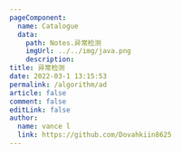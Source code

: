 ```yaml
---
pageComponent:
  name: Catalogue
  data:
    path: Notes.异常检测
    imgUrl: ../../img/java.png
    description: 
title: 异常检测
date: 2022-03-1 13:15:53
permalink: /algorithm/ad
article: false
comment: false
editLink: false
author:
  name: vance l
  link: https://github.com/Dovahkiin8625
---
```

